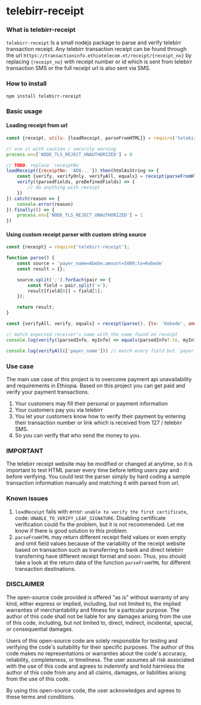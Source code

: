 # telebirr-receipt

### What is telebirr-receipt

`telebirr-receipt` Is a small nodejs package to parse and verify
telebirr transaction receipt. Any telebirr transaction
receipt can be found through the url
`https://transactioninfo.ethiotelecom.et/receipt/{receipt_no}`
by replacing `{receipt_no}` with receipt number or id which is sent from telebirr
transaction SMS or the full receipt url is also sent via SMS.

### How to install

```
npm install telebirr-receipt
```

### Basic usage

#### Loading receipt from url

```javascript
const {receipt, utils: {loadReceipt, parseFromHTML}} = require('telebirr-receipt')

// use it with caution / security warning
process.env['NODE_TLS_REJECT_UNAUTHORIZED'] = 0

// TODO: replace `receiptNo`
loadReceipt({receiptNo: 'ADQ...'}).then(htmlAsString => {
    const {verify, verifyOnly, verifyAll, equals} = receipt(parseFromHTML(htmlAsString), {to: 'Someone'})
    verify((parsedFields, preDefinedFields) => {
        // do anything with receipt
    })
}).catch(reason => {
    console.error(reason)
}).finally(() => {
    process.env['NODE_TLS_REJECT_UNAUTHORIZED'] = 1
})
```

#### Using custom receipt parser with custom string source

```javascript
const {receipt} = require('telebirr-receipt');

function parse() {
    const source = 'payer_name=Abebe;amount=5000;to=Kebede'
    const result = {};

    source.split(';').forEach(pair => {
        const field = pair.split('=');
        result[field[0]] = field[1];
    });

    return result;
}

const {verifyAll, verify, equals} = receipt(parse(), {to: 'Kebede', amount: '5000'})

// match expected receiver's name with the name found on receipt
console.log(verify((parsedInfo, myInfo) => equals(parsedInfo?.to, myInfo?.to))) // match any field

console.log(verifyAll(['payer_name'])) // match every field but `payer_name`
```

### Use case

The main use case of this project is to overcome payment api unavailability and requirements in Ethiopia. Based on this
project you can get paid and verify your payment transactions.

1. Your customers may fill their personal or payment information
2. Your customers pay you via telebirr
3. You let your customers know how to verify their payment by entering their transaction number or link which is
   received from 127 / telebirr SMS.
4. So you can verify that who send the money to you.

### IMPORTANT

The telebirr receipt website may be modified or changed at anytime, so it is important to test HTML parser every time
before letting users pay and before verifying.
You could test the parser simply by hard coding a sample transaction information manually and matching it with parsed
from url.

### Known issues

1. `loadReceipt` fails with error: `unable to verify the first certificate`, code: `UNABLE_TO_VERIFY_LEAF_SIGNATURE`.
   Disabling certificate verification could fix the problem, but it is not recommended.
   Let me know if there is good solution to this problem.
2. `parseFromHTML` may return different receipt field values or even empty and omit field values because of
   the variability of the receipt website based on transaction such as transferring to bank and direct telebirr
   transferring have different receipt format and soon. Thus, you should take a look at the return data of the
   function `parseFromHTML` for different transaction destinations.

### DISCLAIMER

The open-source code provided is offered "as is" without warranty of any kind, either express or implied, including, but
not limited to, the implied warranties of merchantability and fitness for a particular purpose. The author of this code
shall not be liable for any damages arising from the use of this code, including, but not limited to, direct, indirect,
incidental, special, or consequential damages.

Users of this open-source code are solely responsible for testing and verifying the code's suitability for their
specific purposes. The author of this code makes no representations or warranties about the code's accuracy,
reliability, completeness, or timeliness. The user assumes all risk associated with the use of this code and agrees to
indemnify and hold harmless the author of this code from any and all claims, damages, or liabilities arising from the
use of this code.

By using this open-source code, the user acknowledges and agrees to these terms and conditions.
